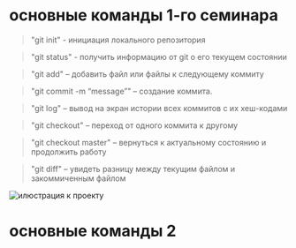 # основные команды 1-го семинара
> "git init" - инициация локального репозитория

> "git status" - получить информацию от git о его текущем состоянии

> "git add" – добавить файл или файлы к следующему коммиту

> "git commit -m “message”" – создание коммита.

> "git log" – вывод на экран истории всех коммитов с их хеш-кодами

> "git checkout" – переход от одного коммита к другому

> "git checkout master" – вернуться к актуальному состоянию и продолжить работу

> "git diff" – увидеть разницу между текущим файлом и закоммиченным файлом

![илюстрация к проекту](https://gamalea.ru/wp-content/uploads/nauchnyj-vzglyad.jpg)

# основные команды 2

